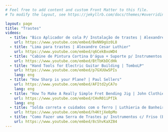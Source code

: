 ```yaml
---
# Feel free to add content and custom Front Matter to this file.
# To modify the layout, see https://jekyllrb.com/docs/themes/#overriding-theme-defaults

layout: page
title: "Trastes"
videos:
  - title: "Bico Aplicador de cola P/ Instalação de trastes | Alexandre Cesar Luthier"
    url: https://www.youtube.com/embed/BeNN9gUz0L8
  - title: "Lima para trastes | Alexandre Cesar Luthier"
    url: https://www.youtube.com/embed/q6CekBxoWD4
  - title: "Cabine de Pintura Cortina D'água + Suporte p/ Instrumentos 360° | Sergio Grassi Luthier"
    url: https://www.youtube.com/embed/BtTbKbDCdHk
  - title: "Hand Tools for Electric Guitar Building | TomboLP"
    url: https://www.youtube.com/embed/p7GXUUw5PIs
    lang: eng
  - title: "How Sharp is your Plane? | Paul Sellers"
    url: https://www.youtube.com/embed/AFItd2yCA7o
    lang: eng
  - title: "How To Make A Really Simple Fret Bending Jig | John Clothier"
    url: https://www.youtube.com/embed/CHxR01iPfIk
    lang: eng
  - title: "Solda correta e cuidados com o ferro | Luthieria de Banheiro"
    url: https://www.youtube.com/embed/h4KtjXe0pMo
  - title: "Como Fazer uma Serra de Trastes p/ Instrumentos c/ Friso (Binding) | Sergio Grassi Luthier"
    url: https://www.youtube.com/embed/8cShvKaXZ84
---
```


